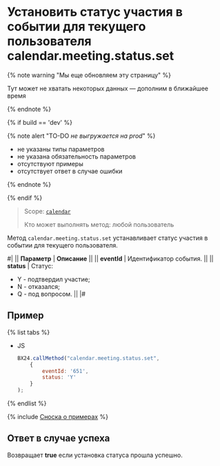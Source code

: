 # Установить статус участия в событии для текущего пользователя calendar.meeting.status.set

{% note warning "Мы еще обновляем эту страницу" %}

Тут может не хватать некоторых данных — дополним в ближайшее время

{% endnote %}

{% if build == 'dev' %}

{% note alert "TO-DO _не выгружается на prod_" %}

- не указаны типы параметров
- не указана обязательность параметров
- отсутствуют примеры
- отсутствует ответ в случае ошибки

{% endnote %}

{% endif %}

> Scope: [`calendar`](../scopes/permissions.md)
>
> Кто может выполнять метод: любой пользователь

Метод `calendar.meeting.status.set` устанавливает статус участия в событии для текущего пользователя.

#|
|| **Параметр** | **Описание** ||
|| **eventId** | Идентификатор события. ||
|| **status** | Статус: 
- Y - подтвердил участие; 
- N - отказался; 
- Q - под вопросом. ||
|#

## Пример

{% list tabs %}

- JS

    ```js
    BX24.callMethod("calendar.meeting.status.set",
        {
            eventId: '651',
            status: 'Y'
        }
    );
    ```

{% endlist %}

{% include [Сноска о примерах](../../_includes/examples.md) %}

## Ответ в случае успеха

Возвращает **true** если установка статуса прошла успешно.